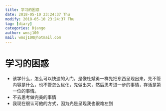 ```yaml
---
title: 学习的困惑
date: 2018-05-10 23:24:37 Thu
modify: 2018-05-10 23:24:37 Thu
tag: [diary]
categories: Django
author: wmsj100
mail: wmsj100@hotmail.com
---
```


# 学习的困惑
- 该学什么，怎么可以快速的入门，是像杜斌勇一样先把东西呈现出来，先不管内容是什么，也不管怎么优化，先做出来，然后思考进一步的事情，存活是第一位的事情。
- 不去思考做完美的事情
- 我现在很认可他的方式，因为光是呈现我也很难左到
